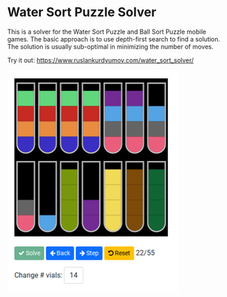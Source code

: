 # Water Sort Puzzle Solver
This is a solver for the Water Sort Puzzle and Ball Sort Puzzle mobile games.
The basic approach is to use depth-first search to find a solution.  The
solution is usually sub-optimal in minimizing the number of moves.

Try it out: https://www.ruslankurdyumov.com/water_sort_solver/

![Solver screenshot](game.png)
